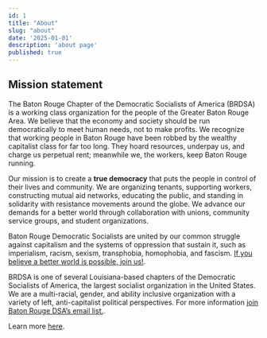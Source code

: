 ```yaml
---
id: 1
title: "About"
slug: "about"
date: '2025-01-01'
description: 'about page'
published: true
---
```


## Mission statement

The Baton Rouge Chapter of the Democratic Socialists of America (BRDSA) is a working class organization for the people of the Greater Baton Rouge Area. We believe that the economy and society should be run democratically to meet human needs, not to make profits. We recognize that working people in Baton Rouge have been robbed by the wealthy capitalist class for far too long. They hoard resources, underpay us, and charge us perpetual rent; meanwhile we, the workers, keep Baton Rouge running.

Our mission is to create a **true democracy** that puts the people in control of their lives and community. We are organizing tenants, supporting workers, constructing mutual aid networks, educating the public, and standing in solidarity with resistance movements around the globe. We advance our demands for a better world through collaboration with unions, community service groups, and student organizations.

Baton Rouge Democratic Socialists are united by our common struggle against capitalism and the systems of oppression that sustain it, such as imperialism, racism, sexism, transphobia, homophobia, and fascism. [If you believe a better world is possible, join us!](https://act.dsausa.org/donate/membership/?source=Baton%20Rouge).

BRDSA is one of several Louisiana-based chapters of the Democratic Socialists of America, the largest socialist organization in the United States. We are a multi-racial, gender, and ability inclusive organization with a variety of left, anti-capitalist political perspectives. For more information [join Baton Rouge DSA’s email list.](https://actionnetwork.org/forms/join-brdsa).

Learn more [here](../get-involved/).
